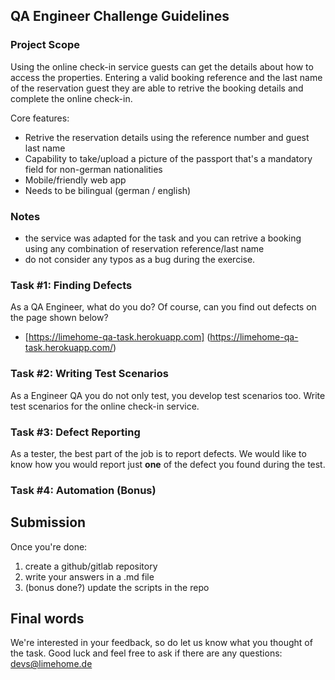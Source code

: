 ## QA Engineer Challenge Guidelines

### Project Scope

Using the online check-in service guests can get the details about how to access the properties. Entering a valid booking reference and the last name of the reservation guest they are able to retrive the booking details and complete the online check-in.

Core features:

* Retrive the reservation details using the reference number and guest last name
* Capability to take/upload a picture of the passport that's a mandatory field for non-german nationalities  
* Mobile/friendly web app
* Needs to be bilingual (german / english)

### Notes

* the service was adapted for the task and you can retrive a booking using any combination of reservation reference/last name
* do not consider any typos as a bug during the exercise.

### Task #1: Finding Defects

As a QA Engineer, what do you do? Of course, can you find out defects on the page shown below?

* [https://limehome-qa-task.herokuapp.com] (https://limehome-qa-task.herokuapp.com/)

### Task #2: Writing Test Scenarios

As a Engineer QA you do not only test, you develop test scenarios too. 
Write test scenarios for the online check-in service.

### Task #3: Defect Reporting

As a tester, the best part of the job is to report defects. We would like to know how you would report just **one** of the defect you found during the test.

### Task #4: Automation (Bonus)



## Submission

Once you're done:

1. create a github/gitlab repository
2. write your answers in a .md file
3. (bonus done?) update the scripts in the repo 

## Final words

We're interested in your feedback, so do let us know what you thought of the task. Good​ ​luck​ ​and​ ​feel​ ​free​ ​to​ ​ask​ ​if​ ​there​ ​are​ ​any​ ​questions: devs@limehome.de

